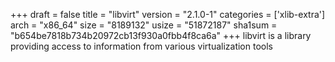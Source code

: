 +++
draft = false
title = "libvirt"
version = "2.1.0-1"
categories = ['xlib-extra']
arch = "x86_64"
size = "8189132"
usize = "51872187"
sha1sum = "b654be7818b734b20972cb13f930a0fbb4f8ca6a"
+++
libvirt is a library providing access to information from various virtualization tools